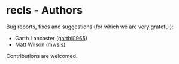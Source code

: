 # recls - Authors

Bug reports, fixes and suggestions (for which we are very grateful):

  * Garth Lancaster ([garthjl1965](https://github.com/garthjl1965))
  * Matt Wilson ([mwsis](https://github.com/mwsis))


Contributions are welcomed.


<!-- ########################### end of file ########################### -->

